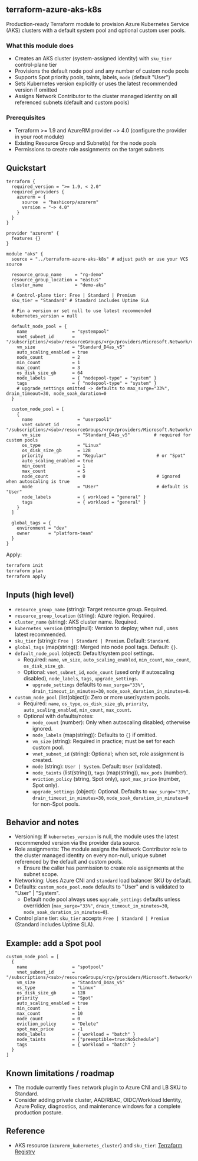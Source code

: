 ## terraform-azure-aks-k8s

Production-ready Terraform module to provision Azure Kubernetes Service (AKS) clusters with a default system pool and optional custom user pools.

### What this module does
- Creates an AKS cluster (system-assigned identity) with `sku_tier` control-plane tier
- Provisions the default node pool and any number of custom node pools
- Supports Spot priority pools, taints, labels, `mode` (default "User")
- Sets Kubernetes version explicitly or uses the latest recommended version if omitted
- Assigns Network Contributor to the cluster managed identity on all referenced subnets (default and custom pools)

### Prerequisites
- Terraform >= 1.9 and AzureRM provider ~> 4.0 (configure the provider in your root module)
- Existing Resource Group and Subnet(s) for the node pools
- Permissions to create role assignments on the target subnets

## Quickstart
```hcl
terraform {
  required_version = ">= 1.9, < 2.0"
  required_providers {
    azurerm = {
      source  = "hashicorp/azurerm"
      version = "~> 4.0"
    }
  }
}

provider "azurerm" {
  features {}
}

module "aks" {
  source = "../terraform-azure-aks-k8s" # adjust path or use your VCS source

  resource_group_name     = "rg-demo"
  resource_group_location = "eastus"
  cluster_name            = "demo-aks"

  # Control-plane tier: Free | Standard | Premium
  sku_tier = "Standard" # Standard includes Uptime SLA

  # Pin a version or set null to use latest recommended
  kubernetes_version = null

  default_node_pool = {
    name                 = "systempool"
    vnet_subnet_id       = "/subscriptions/<sub>/resourceGroups/<rg>/providers/Microsoft.Network/virtualNetworks/<vnet>/subnets/<subnet>"
    vm_size              = "Standard_D4as_v5"
    auto_scaling_enabled = true
    node_count           = 2
    min_count            = 1
    max_count            = 3
    os_disk_size_gb      = 64
    node_labels          = { "nodepool-type" = "system" }
    tags                 = { "nodepool-type" = "system" }
    # upgrade_settings omitted -> defaults to max_surge="33%", drain_timeout=30, node_soak_duration=0
  }

  custom_node_pool = [
    {
      name                 = "userpool1"
      vnet_subnet_id       = "/subscriptions/<sub>/resourceGroups/<rg>/providers/Microsoft.Network/virtualNetworks/<vnet>/subnets/<subnet>"
      vm_size              = "Standard_D4as_v5"         # required for custom pools
      os_type              = "Linux"
      os_disk_size_gb      = 128
      priority             = "Regular"                   # or "Spot"
      auto_scaling_enabled = true
      min_count            = 1
      max_count            = 5
      node_count           = 0                           # ignored when autoscaling is true
      mode                 = "User"                      # default is "User"
      node_labels          = { workload = "general" }
      tags                 = { workload = "general" }
    }
  ]

  global_tags = {
    environment = "dev"
    owner       = "platform-team"
  }
}
```

Apply:
```bash
terraform init
terraform plan
terraform apply
```

## Inputs (high level)
- `resource_group_name` (string): Target resource group. Required.
- `resource_group_location` (string): Azure region. Required.
- `cluster_name` (string): AKS cluster name. Required.
- `kubernetes_version` (string|null): Version to deploy; when null, uses latest recommended.
- `sku_tier` (string): `Free | Standard | Premium`. Default: `Standard`.
- `global_tags` (map(string)): Merged into node pool tags. Default: `{}`.
- `default_node_pool` (object): Default/system pool settings.
  - Required: `name`, `vm_size`, `auto_scaling_enabled`, `min_count`, `max_count`, `os_disk_size_gb`.
  - Optional: `vnet_subnet_id`, `node_count` (used only if autoscaling disabled), `node_labels`, `tags`, `upgrade_settings`.
    - `upgrade_settings` defaults to `max_surge="33%"`, `drain_timeout_in_minutes=30`, `node_soak_duration_in_minutes=0`.
- `custom_node_pool` (list(object)): Zero or more user/system pools.
  - Required: `name`, `os_type`, `os_disk_size_gb`, `priority`, `auto_scaling_enabled`, `min_count`, `max_count`.
  - Optional with defaults/notes:
    - `node_count` (number): Only when autoscaling disabled; otherwise ignored.
    - `node_labels` (map(string)): Defaults to `{}` if omitted.
    - `vm_size` (string): Required in practice; must be set for each custom pool.
    - `vnet_subnet_id` (string): Optional; when set, role assignment is created.
    - `mode` (string): `User | System`. Default: `User` (validated).
    - `node_taints` (list(string)), `tags` (map(string)), `max_pods` (number).
    - `eviction_policy` (string, Spot only), `spot_max_price` (number, Spot only).
    - `upgrade_settings` (object): Optional. Defaults to `max_surge="33%"`, `drain_timeout_in_minutes=30`, `node_soak_duration_in_minutes=0` for non-Spot pools.

## Behavior and notes
- Versioning: If `kubernetes_version` is null, the module uses the latest recommended version via the provider data source.
- Role assignments: The module assigns the Network Contributor role to the cluster managed identity on every non-null, unique subnet referenced by the default and custom pools.
  - Ensure the caller has permission to create role assignments at the subnet scope.
- Networking: Uses Azure CNI and `standard` load balancer SKU by default.
- Defaults: `custom_node_pool.mode` defaults to "User" and is validated to "User" | "System".
  - Default node pool always uses `upgrade_settings` defaults unless overridden (`max_surge="33%"`, `drain_timeout_in_minutes=30`, `node_soak_duration_in_minutes=0`).
- Control plane tier: `sku_tier` accepts `Free | Standard | Premium` (Standard includes Uptime SLA).

## Example: add a Spot pool
```hcl
custom_node_pool = [
  {
    name                 = "spotpool"
    vnet_subnet_id       = "/subscriptions/<sub>/resourceGroups/<rg>/providers/Microsoft.Network/virtualNetworks/<vnet>/subnets/<subnet>"
    vm_size              = "Standard_D4as_v5"
    os_type              = "Linux"
    os_disk_size_gb      = 128
    priority             = "Spot"
    auto_scaling_enabled = true
    min_count            = 1
    max_count            = 10
    node_count           = 0
    eviction_policy      = "Delete"
    spot_max_price       = -1
    node_labels          = { workload = "batch" }
    node_taints          = ["preemptible=true:NoSchedule"]
    tags                 = { workload = "batch" }
  }
]
```

## Known limitations / roadmap
- The module currently fixes network plugin to Azure CNI and LB SKU to Standard.
- Consider adding private cluster, AAD/RBAC, OIDC/Workload Identity, Azure Policy, diagnostics, and maintenance windows for a complete production posture.

## Reference
- AKS resource (`azurerm_kubernetes_cluster`) and `sku_tier`: [Terraform Registry](https://registry.terraform.io/providers/hashicorp/azurerm/latest/docs/resources/kubernetes_cluster)
